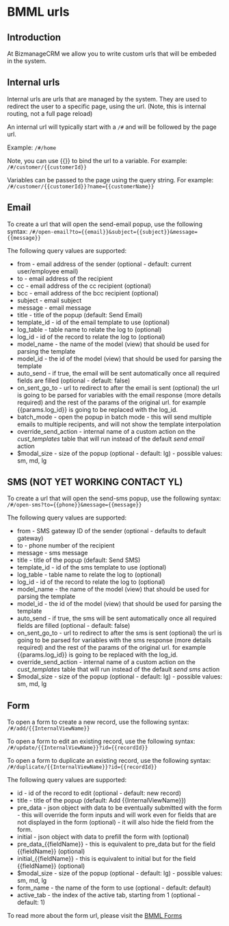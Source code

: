 # BMML urls


## Introduction

At BizmanageCRM we allow you to write custom urls that will be embeded in the system.

## Internal urls

Internal urls are urls that are managed by the system. They are used to redirect the user to a specific page, using the url. (Note, this is internal routing, not a full page reload)

An internal url will typically start with a `/#` and will be followed by the page url.


Example:
```/#/home```


Note, you can use {{}} to bind the url to a variable. For example:
```/#/customer/{{customerId}}```

Variables can be passed to the page using the query string. For example:
```/#/customer/{{customerId}}?name={{customerName}}```

## Email

To create a url that will open the send-email popup, use the following syntax:
```/#/open-email?to={{email}}&subject={{subject}}&message={{message}}```

The following query values are supported:
- from - email address of the sender (optional - default: current user/employee email)
- to - email address of the recipient
- cc - email address of the cc recipient (optional)
- bcc - email address of the bcc recipient (optional)
- subject - email subject
- message - email message
- title - title of the popup (default: Send Email)
- template_id - id of the email template to use (optional)
- log_table - table name to relate the log to (optional)
- log_id - id of the record to relate the log to (optional)
- model_name - the name of the model (view) that should be used for parsing the template
- model_id - the id of the model (view) that should be used for parsing the template
- auto_send - if true, the email will be sent automatically once all required fields are filled (optional - default: false)
- on_sent_go_to - url to redirect to after the email is sent (optional) the url is going to be parsed for variables with the email response (more details required) and the rest of the params of the original url. for example {{params.log_id}} is going to be replaced with the log_id.
- batch_mode - open the popup in batch mode - this will send multiple emails to multiple recipents, and will not show the template interpolation
- override_send_action - internal name of a custom action on the *cust_templates* table that will run instead of the default *send email* action
- $modal_size - size of the popup (optional - default: lg) - possible values: sm, md, lg

## SMS (NOT YET WORKING CONTACT YL)

To create a url that will open the send-sms popup, use the following syntax:
```/#/open-sms?to={{phone}}&message={{message}}```

The following query values are supported:
- from - SMS gateway ID of the sender (optional - defaults to default gateway)
- to - phone number of the recipient
- message - sms message
- title - title of the popup (default: Send SMS)
- template_id - id of the sms template to use (optional)
- log_table - table name to relate the log to (optional)
- log_id - id of the record to relate the log to (optional)
- model_name - the name of the model (view) that should be used for parsing the template
- model_id - the id of the model (view) that should be used for parsing the template
- auto_send - if true, the sms will be sent automatically once all required fields are filled (optional - default: false)
- on_sent_go_to - url to redirect to after the sms is sent (optional) the url is going to be parsed for variables with the sms response (more details required) and the rest of the params of the original url. for example {{params.log_id}} is going to be replaced with the log_id.
- override_send_action - internal name of a custom action on the *cust_templates* table that will run instead of the default *send sms* action
- $modal_size - size of the popup (optional - default: lg) - possible values: sm, md, lg

## Form

To open a form to create a new record, use the following syntax:
```/#/add/{{InternalViewName}}```

To open a form to edit an existing record, use the following syntax:
```/#/update/{{InternalViewName}}?id={{recordId}}```

To open a form to duplicate an existing record, use the following syntax:
```/#/duplicate/{{InternalViewName}}?id={{recordId}}```

The following query values are supported:

- id - id of the record to edit (optional - default: new record)
- title - title of the popup (default: Add {{InternalViewName}})
- pre_data - json object with data to be eventually submitted with the form - this will override the form inputs and will work even for fields that are not displayed in the form (optional) - it will also hide the field from the form.
- initial - json object with data to prefill the form with (optional)
- pre_data_{{fieldName}} - this is equivalent to pre_data but for the field {{fieldName}} (optional)
- initial_{{fieldName}} - this is equivalent to initial but for the field {{fieldName}} (optional)
- $modal_size - size of the popup (optional - default: lg) - possible values: sm, md, lg
- form_name - the name of the form to use (optional - default: default)
- active_tab - the index of the active tab, starting from 1 (optional - default: 1)


To read more about the form url, please visit the [BMML Forms](https://github.com/bizmanagrcrm/bmml/blob/main/forms/README.md)
